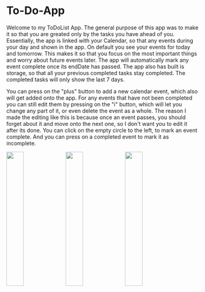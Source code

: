 # To-Do-App

Welcome to my ToDoList App. The general purpose of this app was to make it so that you are greated only by the tasks you have ahead of you.
Essentially, the app is linked with your Calendar, so that any events during your day and shown in the app. On default you see your events for today and tomorrow. This makes it so that you focus on the most important things and worry about future events later. The app will automatically mark any event complete once its endDate has passed. The app also has built is storage, so that all your previous completed tasks stay completed. The completed tasks will only show the last 7 days. 

You can press on the "plus" button to add a new calendar event, which also will get added onto the app. For any events that have not been completed you can still edit them by pressing on the "i" button, which will let you change any part of it, or even delete the event as a whole. The reason I made the editing like this is because once an event passes, you should forget about it and move onto the next one, so I don't want you to edit it after its done.
You can click on the empty circle to the left, to mark an event complete. And you can press on a completed event to mark it as incomplete.


<p float="left">
  <img src = "(https://user-images.githubusercontent.com/107354647/193963942-0c4babf8-d208-4154-be89-f55802c0f9ea.png)" width = "30%" />
  <img src = "(https://user-images.githubusercontent.com/107354647/193963723-8b05054e-5bba-4b05-9721-38556bb202e9.png)" width = "30%" />
  <img src = "(https://user-images.githubusercontent.com/107354647/193963724-5455ac0c-f6ec-4ffa-bc75-c558d12b1ae2.png)" width = "30%" />
</p>
